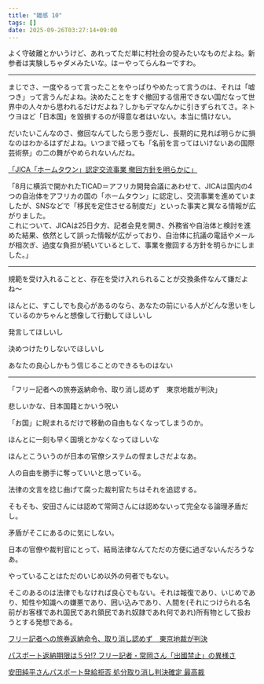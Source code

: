 ```yaml
---
title: "雑感 10"
tags: []
date: 2025-09-26T03:27:14+09:00
---
```


よく守破離とかいうけど、あれってただ単に村社会の掟みたいなものだよね。新参者は実験しちゃダメみたいな。はーやってらんねーですわ。

***

まじでさ、一度やるって言ったことをやっぱりやめたって言うのは、それは「嘘つき」って言うんだよね。決めたことをすぐ撤回する信用できない国だなって世界中の人々から思われるだけだよね？しかもデマなんかに引きずられてさ。ネトウヨほど「日本国」を毀損するのが得意な者はいない。本当に情けない。  

だいたいこんなのさ、撤回なんてしたら思う壺だし、長期的に見れば明らかに損なのはわかるはずだよね。いつまで経っても「名前を言ってはいけないあの国際芸術祭」の二の舞がやめられないんだね。

[「JICA「ホームタウン」認定交流事業 撤回方針を明らかに」](https://www3.nhk.or.jp/news/html/20250925/k10014932181000.html)

「8月に横浜で開かれたTICAD＝アフリカ開発会議にあわせて、JICAは国内の4つの自治体をアフリカの国の「ホームタウン」に認定し、交流事業を進めていましたが、SNSなどで「移民を定住させる制度だ」といった事実と異なる情報が広がりました。  
これについて、JICAは25日夕方、記者会見を開き、外務省や自治体と検討を進めた結果、依然として誤った情報が広がっており、自治体に抗議の電話やメールが相次ぎ、過度な負担が続いているとして、事業を撤回する方針を明らかにしました。」

***

規範を受け入れることと、存在を受け入れられることが交換条件なんて嫌だよね〜

ほんとに、すこしでも良心があるのなら、あなたの前にいる人がどんな思いをしているのかちゃんと想像して行動してほしいし

発言してほしいし

決めつけたりしないでほしいし

あなたの良心しかもう信じることのできるものはない

***

「フリー記者への旅券返納命令、取り消し認めず　東京地裁が判決」

悲しいかな、日本国籍とかいう呪い

「お国」に睨まれるだけで移動の自由もなくなってしまうのか。

ほんとに一刻も早く国境とかなくなってほしいな

ほんとこういうのが日本の官僚システムの悍ましさだよなあ。

人の自由を勝手に奪っていいと思っている。

法律の文言を捻じ曲げて腐った裁判官たちはそれを追認する。

そもそも、安田さんには認めて常岡さんには認めないって完全なる論理矛盾だし。

矛盾がそこにあるのに気にしない。

日本の官僚や裁判官にとって、結局法律なんてただの方便に過ぎないんだろうなあ。

やっていることはただのいじめ以外の何者でもない。

そこのあるのは法律でもなければ良心でもない。それは報復であり、いじめであり、知性や知識への嫌悪であり、囲い込みであり、人間を(それにつけられる名前がお客様であれ国民であれ領民であれ奴隷であれ何であれ)所有物として扱おうとする発想である。

[フリー記者への旅券返納命令、取り消し認めず　東京地裁が判決](https://www.asahi.com/sp/articles/ASS1M530KS1MUTIL025.html)

[パスポート返納期限は５分!?
フリー記者・常岡さん「出國禁止」の異様さ](https://www.kinyobi.co.jp/kinyobinews/2019/03/07/antena-430/)

[安田純平さんパスポート発給拒否 処分取り消し判決確定 最高裁](https://www3.nhk.or.jp/news/html/20250925/k10014932121000.html)

